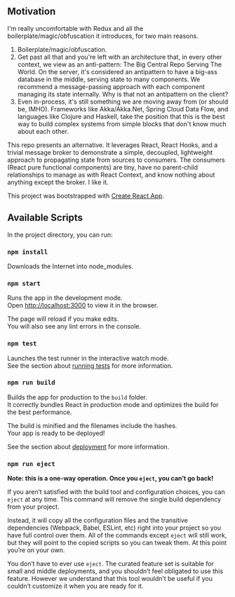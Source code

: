 ## Motivation

I'm really uncomfortable with Redux and all the boilerplate/magic/obfuscation it introduces, for two main reasons.

1. Boilerplate/magic/obfuscation.
2. Get past all that and you're left with an architecture that, in every other context, we view as an anti-pattern: The Big Central Repo Serving The World. On the server, it's considered an antipattern to have a big-ass database in the middle, serving state to many components. We recommend a message-passing approach with each component managing its state internally. Why is that not an antipattern on the client?
3. Even in-process, it's still something we are moving away from (or should be, IMHO). Frameworks like Akka/Akka.Net, Spring Cloud Data Flow, and languages like Clojure and Haskell, take the position that this is the best way to build complex systems from simple blocks that don't know much about each other.

This repo presents an alternative. It leverages React, React Hooks, and a trivial message broker to demonstrate a simple, decoupled, lightweight approach to propagating state from sources to consumers. The consumers (React pure functional components) are tiny, have no parent-child relationships to manage as with React Context, and know nothing about anything except the broker. I like it.


This project was bootstrapped with [Create React App](https://github.com/facebook/create-react-app).

## Available Scripts

In the project directory, you can run:

### `npm install`

Downloads the Internet into node_modules.

### `npm start`

Runs the app in the development mode.<br>
Open [http://localhost:3000](http://localhost:3000) to view it in the browser.

The page will reload if you make edits.<br>
You will also see any lint errors in the console.

### `npm test`

Launches the test runner in the interactive watch mode.<br>
See the section about [running tests](https://facebook.github.io/create-react-app/docs/running-tests) for more information.

### `npm run build`

Builds the app for production to the `build` folder.<br>
It correctly bundles React in production mode and optimizes the build for the best performance.

The build is minified and the filenames include the hashes.<br>
Your app is ready to be deployed!

See the section about [deployment](https://facebook.github.io/create-react-app/docs/deployment) for more information.

### `npm run eject`

**Note: this is a one-way operation. Once you `eject`, you can’t go back!**

If you aren’t satisfied with the build tool and configuration choices, you can `eject` at any time. This command will remove the single build dependency from your project.

Instead, it will copy all the configuration files and the transitive dependencies (Webpack, Babel, ESLint, etc) right into your project so you have full control over them. All of the commands except `eject` will still work, but they will point to the copied scripts so you can tweak them. At this point you’re on your own.

You don’t have to ever use `eject`. The curated feature set is suitable for small and middle deployments, and you shouldn’t feel obligated to use this feature. However we understand that this tool wouldn’t be useful if you couldn’t customize it when you are ready for it.
